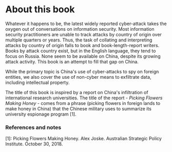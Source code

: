# About this book
Whatever it happens to be, the latest widely reported cyber-attack takes the oxygen out of conversations on information security. 
Most information security practitioners are unable to track attacks by country of origin over multiple quarters or years. 
Thus, the task of collating and interpreting attacks by country of origin falls to book and book-length-report writers. 
Books by attack country exist, but in the English language, they tend to focus on Russia.
None seem to be available on China, despite its growing attack activity. 
This book is an attempt to fill that gap on China.

While the primary topic is China's use of cyber-attacks to spy on foreign entities, we also cover the use of non-cyber means to exfiltrate data, including intellectual property.

The title of this book is inspired by a report on China's infiltration of international research universities. 
The title of the report - *Picking Flowers Making Honey* - comes from a phrase (picking flowers in foreign lands to make honey in China) that the Chinese military uses to summarize its university espionage program \[1\].

### References and notes
\[1\]: Picking Flowers Making Honey. Alex Joske. Australian Strategic Policy Institute. October 30, 2018.
